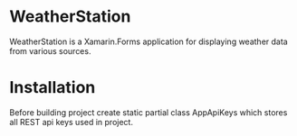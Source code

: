 # WeatherStation
WeatherStation is a Xamarin.Forms application for displaying weather data from various sources.

# Installation
Before building project create static partial class AppApiKeys which stores all REST api keys used in project.
